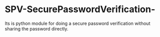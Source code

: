 # SPV-SecurePasswordVerification-
Its is python module for doing a secure password  verification without sharing the password directly.
